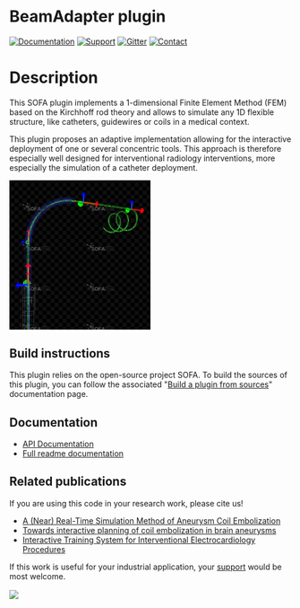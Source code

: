 # BeamAdapter plugin

[![Documentation](https://img.shields.io/badge/doc-on_website-green.svg)](https://sofa-framework.github.io/BeamAdapter/)
[![Support](https://img.shields.io/badge/support-on_GitHub_Discussions-blue.svg)](https://github.com/sofa-framework/sofa/discussions/categories/beamadapter)
[![Gitter](https://img.shields.io/badge/chat-on_Gitter-ff69b4.svg)](https://app.gitter.im/#/room/#sofa-framework:gitter.im)
[![Contact](https://img.shields.io/badge/contact-on_website-orange.svg)](https://www.sofa-framework.org/consortium/contact/)  

# Description

This SOFA plugin implements a 1-dimensional Finite Element Method (FEM) based on the Kirchhoff rod theory and allows to simulate any 1D flexible structure, like catheters, guidewires or coils in a medical context.

This plugin proposes an adaptive implementation allowing for the interactive deployment of one or several concentric tools. This approach is therefore especially well designed for interventional radiology interventions, more especially the simulation of a catheter deployment. 

<img align="center" width="50%" height="auto" src="./doc/screenshots/WireSections.png">



## Build instructions

This plugin relies on the open-source project SOFA. To build the sources of this plugin, you can follow the associated "[Build a plugin from sources](https://www.sofa-framework.org/community/doc/plugins/build-a-plugin-from-sources/)" documentation page.

## Documentation

- [API Documentation](https://sofa-framework.github.io/BeamAdapter/)
- [Full readme documentation](./doc)

## Related publications

If you are using this code in your research work, please cite us!

- [A (Near) Real-Time Simulation Method of Aneurysm Coil Embolization](https://hal.inria.fr/hal-00736865/en)
- [Towards interactive planning of coil embolization in brain aneurysms](https://hal.inria.fr/inria-00430867/en)
- [Interactive Training System for Interventional Electrocardiology Procedures](https://hal.inria.fr/hal-01338346/en)

If this work is useful for your industrial application, your [support](https://www.sofa-framework.org/consortium/support-us/) would be most welcome.


<img align="center" width="50%" height="auto" src="https://www.sofa-framework.org/wp-content/uploads/2016/08/coils.jpg">
